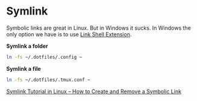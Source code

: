 # Symlink

Symbolic links are great in Linux. But in Windows it sucks. In Windows the only option we have is to use [Link Shell Extension](https://schinagl.priv.at/nt/hardlinkshellext/linkshellextension.html).

**Symlink a folder**
```sh
ln -fs ~/.dotfiles/.config ~
```
**Symlink a file**
```sh
ln -fs ~/.dotfiles/.tmux.conf ~
```
[Symlink Tutorial in Linux – How to Create and Remove a Symbolic Link](https://www.freecodecamp.org/news/symlink-tutorial-in-linux-how-to-create-and-remove-a-symbolic-link/)